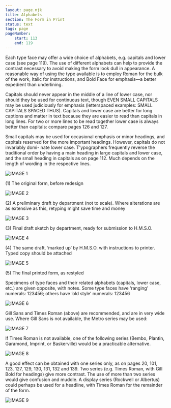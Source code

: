 ```yaml
---
layout: page.njk
title: Alphabets
section: The Form in Print
status: text
tags: page
pageNumber:
    start: 113
    end: 119
---
```


Each type face may offer a wide choice of alphabets, e.g. capitals and lower case
(see page 119). The use of different alphabets can help to provide the contrast necessary
to avoid making the form look dull in appearance. A reasonable way of using the type
available is to employ Roman for the bulk of the work, Italic for instructions, and Bold
Face for emphasis—a better expedient than underlining.

Capitals should never appear in the middle of a line of lower case, nor should they
be used for continuous text, though EVEN SMALL CAPITALS may be used judiciously for
emphasis (letterspaced examples: SMALL CAPITALS SPACED THUS). Capitals
and lower case are better for long captions and matter in text because they are easier
to read than capitals in long lines. For two or more lines to be read together lower case
is always better than capitals: compare pages 126 and 127.

Small capitals may be used for occasional emphasis or minor headings, and capitals
reserved for the more important headings. However, capitals do not invariably domi-
nate lower case. T'ypographers frequently reverse the traditional order by having a
main heading in large capitals and lower case, and the small heading in capitals as
on page 112. Much depends on the length of wording in the respective lines.

![IMAGE 1](https://www.fillmurray.com/g/500/501)

(1) The original form, before redesign

![IMAGE 2](https://www.fillmurray.com/g/500/502)

(2) A preliminary draft by department (not to scale). Where alterations are as extensive
as this, retyping might save time and money

![IMAGE 3](https://www.fillmurray.com/g/500/503)

(3) Final draft sketch by department, ready for submission to H.M.S.O.

![IMAGE 4](https://www.fillmurray.com/g/500/504)

(4) The same draft, ‘marked up’ by H.M.S.O. with instructions to printer. Typed copy
should be attached

![IMAGE 5](https://www.fillmurray.com/g/500/505)

(5) The final printed form, as restyled

Specimens of type faces and their related alphabets (capitals, lower case, etc.) are given
opposite, with notes. Some type faces have ‘ranging’ numerals: 123456; others have
‘old style’ numerals: 123456

![IMAGE 6](https://www.fillmurray.com/g/500/506)

Gill Sans and Times Roman (above) are recommended, and are in very wide use. Where
Gill Sans is not available, the Metro series may be used:

![IMAGE 7](https://www.fillmurray.com/g/500/507)

If Times Roman is not available, one of the following series (Bembo, Plantin, Garamond,
Imprint, or Baskerville) would be a practicable alternative.

![IMAGE 8](https://www.fillmurray.com/g/500/508)


A good effect can be obtained with one series only, as on pages 20, 101, 123, 127, 129, 130,
131, 132 and 139. Two series (e.g. Times Roman, with Gill Bold for headings) give more
contrast. The use of more than two series would give confusion and muddle. A display
series (Rockwell or Albertus) could perhaps be used for a headline, with Times Roman
for the remainder of the form.

![IMAGE 9](https://www.fillmurray.com/g/500/509)
